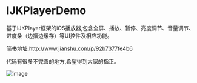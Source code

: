 # IJKPlayerDemo
基于IJKPlayer框架的iOS播放器,包含全屏、播放、暂停、亮度调节、音量调节、进度条（边播边缓存）等UI控件及相应功能。

简书地址:http://www.jianshu.com/p/92b7377fe4b6

代码有很多不完善的地方,希望得到大家的指正。




![image](https://github.com/zsj1992/IJKPlayerDemo/blob/master/ZSIJKPlayer_Demo/ZSIJKPlayer_Demo/ZSPlayer.gif)
